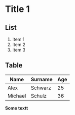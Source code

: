 # Title 1

## List 

1. Item 1
2. Item 2
3. Item 3

## Table

Name | Surname | Age
-----|---------|----
Alex | Schwarz | 25
Michael | Schulz| 36

**Some textt**

